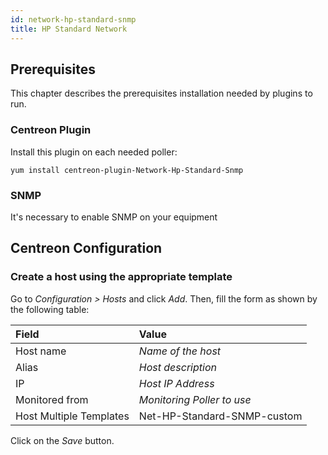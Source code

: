 ```yaml
---
id: network-hp-standard-snmp
title: HP Standard Network
---
```


## Prerequisites

This chapter describes the prerequisites installation needed by plugins to run.

### Centreon Plugin

Install this plugin on each needed poller:

``` shell
yum install centreon-plugin-Network-Hp-Standard-Snmp
```

### SNMP

It's necessary to enable SNMP on your equipment

## Centreon Configuration

### Create a host using the appropriate template

Go to *Configuration \> Hosts* and click *Add*. Then, fill the form as shown by
the following table:

| Field                   | Value                       |
| :---------------------- | :-------------------------- |
| Host name               | *Name of the host*          |
| Alias                   | *Host description*          |
| IP                      | *Host IP Address*           |
| Monitored from          | *Monitoring Poller to use*  |
| Host Multiple Templates | Net-HP-Standard-SNMP-custom |

Click on the *Save* button.
